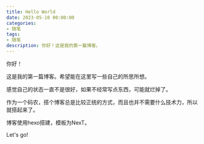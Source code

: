 ```yaml
---
title: Hello World
date: 2023-05-10 00:00:00
categories:
- 随笔
tags:
- 随笔
description: 你好！这是我的第一篇博客。
---
```


你好！

这是我的第一篇博客。希望能在这里写一些自己的所思所想。

感觉自己的状态一直不是很好，如果不经常写点东西，可能就烂掉了。

作为一个码农，搭个博客总是比较正统的方式，而且也并不需要什么技术力，所以就搭起来了。

博客使用hexo搭建，模板为NexT。

Let's go!
